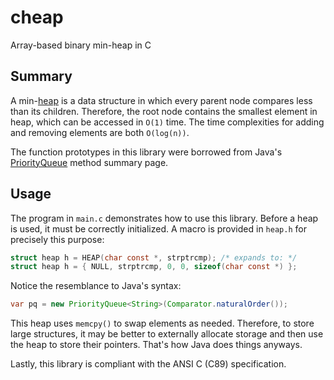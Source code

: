 # cheap

Array-based binary min-heap in C

## Summary

A min-[heap](https://en.wikipedia.org/wiki/Heap_(data_structure)) is a data structure in which every parent node compares less than its children. Therefore, the root node contains the smallest element in heap, which can be accessed in `O(1)` time. The time complexities for adding and removing elements are both `O(log(n))`.

The function prototypes in this library were borrowed from Java's [PriorityQueue](https://docs.oracle.com/javase/10/docs/api/java/util/PriorityQueue.html) method summary page.

## Usage

The program in `main.c` demonstrates how to use this library. Before a heap is used, it must be correctly initialized. A macro is provided in `heap.h` for precisely this purpose:

```c
struct heap h = HEAP(char const *, strptrcmp); /* expands to: */
struct heap h = { NULL, strptrcmp, 0, 0, sizeof(char const *) };
```

Notice the resemblance to Java's syntax:
```java
var pq = new PriorityQueue<String>(Comparator.naturalOrder());
```

This heap uses `memcpy()` to swap elements as needed. Therefore, to store large structures, it may be better to externally allocate storage and then use the heap to store their pointers. That's how Java does things anyways.

Lastly, this library is compliant with the ANSI C (C89) specification.

